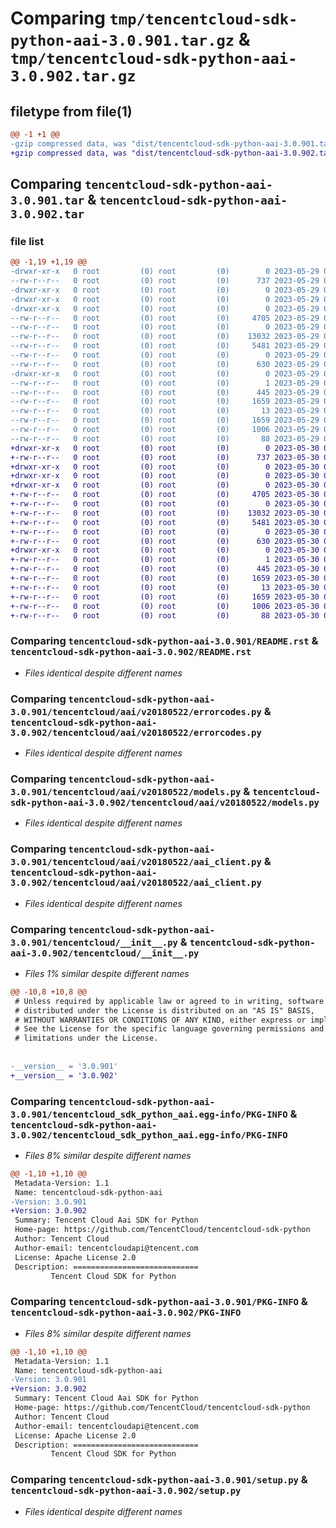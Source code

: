 # Comparing `tmp/tencentcloud-sdk-python-aai-3.0.901.tar.gz` & `tmp/tencentcloud-sdk-python-aai-3.0.902.tar.gz`

## filetype from file(1)

```diff
@@ -1 +1 @@
-gzip compressed data, was "dist/tencentcloud-sdk-python-aai-3.0.901.tar", last modified: Mon May 29 02:14:44 2023, max compression
+gzip compressed data, was "dist/tencentcloud-sdk-python-aai-3.0.902.tar", last modified: Tue May 30 00:13:31 2023, max compression
```

## Comparing `tencentcloud-sdk-python-aai-3.0.901.tar` & `tencentcloud-sdk-python-aai-3.0.902.tar`

### file list

```diff
@@ -1,19 +1,19 @@
-drwxr-xr-x   0 root         (0) root         (0)        0 2023-05-29 02:14:44.000000 tencentcloud-sdk-python-aai-3.0.901/
--rw-r--r--   0 root         (0) root         (0)      737 2023-05-29 02:14:43.000000 tencentcloud-sdk-python-aai-3.0.901/README.rst
-drwxr-xr-x   0 root         (0) root         (0)        0 2023-05-29 02:14:44.000000 tencentcloud-sdk-python-aai-3.0.901/tencentcloud/
-drwxr-xr-x   0 root         (0) root         (0)        0 2023-05-29 02:14:44.000000 tencentcloud-sdk-python-aai-3.0.901/tencentcloud/aai/
-drwxr-xr-x   0 root         (0) root         (0)        0 2023-05-29 02:14:44.000000 tencentcloud-sdk-python-aai-3.0.901/tencentcloud/aai/v20180522/
--rw-r--r--   0 root         (0) root         (0)     4705 2023-05-29 02:14:43.000000 tencentcloud-sdk-python-aai-3.0.901/tencentcloud/aai/v20180522/errorcodes.py
--rw-r--r--   0 root         (0) root         (0)        0 2023-05-29 02:14:43.000000 tencentcloud-sdk-python-aai-3.0.901/tencentcloud/aai/v20180522/__init__.py
--rw-r--r--   0 root         (0) root         (0)    13032 2023-05-29 02:14:43.000000 tencentcloud-sdk-python-aai-3.0.901/tencentcloud/aai/v20180522/models.py
--rw-r--r--   0 root         (0) root         (0)     5481 2023-05-29 02:14:43.000000 tencentcloud-sdk-python-aai-3.0.901/tencentcloud/aai/v20180522/aai_client.py
--rw-r--r--   0 root         (0) root         (0)        0 2023-05-29 02:14:43.000000 tencentcloud-sdk-python-aai-3.0.901/tencentcloud/aai/__init__.py
--rw-r--r--   0 root         (0) root         (0)      630 2023-05-29 02:14:43.000000 tencentcloud-sdk-python-aai-3.0.901/tencentcloud/__init__.py
-drwxr-xr-x   0 root         (0) root         (0)        0 2023-05-29 02:14:44.000000 tencentcloud-sdk-python-aai-3.0.901/tencentcloud_sdk_python_aai.egg-info/
--rw-r--r--   0 root         (0) root         (0)        1 2023-05-29 02:14:44.000000 tencentcloud-sdk-python-aai-3.0.901/tencentcloud_sdk_python_aai.egg-info/dependency_links.txt
--rw-r--r--   0 root         (0) root         (0)      445 2023-05-29 02:14:44.000000 tencentcloud-sdk-python-aai-3.0.901/tencentcloud_sdk_python_aai.egg-info/SOURCES.txt
--rw-r--r--   0 root         (0) root         (0)     1659 2023-05-29 02:14:44.000000 tencentcloud-sdk-python-aai-3.0.901/tencentcloud_sdk_python_aai.egg-info/PKG-INFO
--rw-r--r--   0 root         (0) root         (0)       13 2023-05-29 02:14:44.000000 tencentcloud-sdk-python-aai-3.0.901/tencentcloud_sdk_python_aai.egg-info/top_level.txt
--rw-r--r--   0 root         (0) root         (0)     1659 2023-05-29 02:14:44.000000 tencentcloud-sdk-python-aai-3.0.901/PKG-INFO
--rw-r--r--   0 root         (0) root         (0)     1006 2023-05-29 02:14:43.000000 tencentcloud-sdk-python-aai-3.0.901/setup.py
--rw-r--r--   0 root         (0) root         (0)       88 2023-05-29 02:14:44.000000 tencentcloud-sdk-python-aai-3.0.901/setup.cfg
+drwxr-xr-x   0 root         (0) root         (0)        0 2023-05-30 00:13:31.000000 tencentcloud-sdk-python-aai-3.0.902/
+-rw-r--r--   0 root         (0) root         (0)      737 2023-05-30 00:13:31.000000 tencentcloud-sdk-python-aai-3.0.902/README.rst
+drwxr-xr-x   0 root         (0) root         (0)        0 2023-05-30 00:13:31.000000 tencentcloud-sdk-python-aai-3.0.902/tencentcloud/
+drwxr-xr-x   0 root         (0) root         (0)        0 2023-05-30 00:13:31.000000 tencentcloud-sdk-python-aai-3.0.902/tencentcloud/aai/
+drwxr-xr-x   0 root         (0) root         (0)        0 2023-05-30 00:13:31.000000 tencentcloud-sdk-python-aai-3.0.902/tencentcloud/aai/v20180522/
+-rw-r--r--   0 root         (0) root         (0)     4705 2023-05-30 00:13:31.000000 tencentcloud-sdk-python-aai-3.0.902/tencentcloud/aai/v20180522/errorcodes.py
+-rw-r--r--   0 root         (0) root         (0)        0 2023-05-30 00:13:31.000000 tencentcloud-sdk-python-aai-3.0.902/tencentcloud/aai/v20180522/__init__.py
+-rw-r--r--   0 root         (0) root         (0)    13032 2023-05-30 00:13:31.000000 tencentcloud-sdk-python-aai-3.0.902/tencentcloud/aai/v20180522/models.py
+-rw-r--r--   0 root         (0) root         (0)     5481 2023-05-30 00:13:31.000000 tencentcloud-sdk-python-aai-3.0.902/tencentcloud/aai/v20180522/aai_client.py
+-rw-r--r--   0 root         (0) root         (0)        0 2023-05-30 00:13:31.000000 tencentcloud-sdk-python-aai-3.0.902/tencentcloud/aai/__init__.py
+-rw-r--r--   0 root         (0) root         (0)      630 2023-05-30 00:13:31.000000 tencentcloud-sdk-python-aai-3.0.902/tencentcloud/__init__.py
+drwxr-xr-x   0 root         (0) root         (0)        0 2023-05-30 00:13:31.000000 tencentcloud-sdk-python-aai-3.0.902/tencentcloud_sdk_python_aai.egg-info/
+-rw-r--r--   0 root         (0) root         (0)        1 2023-05-30 00:13:31.000000 tencentcloud-sdk-python-aai-3.0.902/tencentcloud_sdk_python_aai.egg-info/dependency_links.txt
+-rw-r--r--   0 root         (0) root         (0)      445 2023-05-30 00:13:31.000000 tencentcloud-sdk-python-aai-3.0.902/tencentcloud_sdk_python_aai.egg-info/SOURCES.txt
+-rw-r--r--   0 root         (0) root         (0)     1659 2023-05-30 00:13:31.000000 tencentcloud-sdk-python-aai-3.0.902/tencentcloud_sdk_python_aai.egg-info/PKG-INFO
+-rw-r--r--   0 root         (0) root         (0)       13 2023-05-30 00:13:31.000000 tencentcloud-sdk-python-aai-3.0.902/tencentcloud_sdk_python_aai.egg-info/top_level.txt
+-rw-r--r--   0 root         (0) root         (0)     1659 2023-05-30 00:13:31.000000 tencentcloud-sdk-python-aai-3.0.902/PKG-INFO
+-rw-r--r--   0 root         (0) root         (0)     1006 2023-05-30 00:13:31.000000 tencentcloud-sdk-python-aai-3.0.902/setup.py
+-rw-r--r--   0 root         (0) root         (0)       88 2023-05-30 00:13:31.000000 tencentcloud-sdk-python-aai-3.0.902/setup.cfg
```

### Comparing `tencentcloud-sdk-python-aai-3.0.901/README.rst` & `tencentcloud-sdk-python-aai-3.0.902/README.rst`

 * *Files identical despite different names*

### Comparing `tencentcloud-sdk-python-aai-3.0.901/tencentcloud/aai/v20180522/errorcodes.py` & `tencentcloud-sdk-python-aai-3.0.902/tencentcloud/aai/v20180522/errorcodes.py`

 * *Files identical despite different names*

### Comparing `tencentcloud-sdk-python-aai-3.0.901/tencentcloud/aai/v20180522/models.py` & `tencentcloud-sdk-python-aai-3.0.902/tencentcloud/aai/v20180522/models.py`

 * *Files identical despite different names*

### Comparing `tencentcloud-sdk-python-aai-3.0.901/tencentcloud/aai/v20180522/aai_client.py` & `tencentcloud-sdk-python-aai-3.0.902/tencentcloud/aai/v20180522/aai_client.py`

 * *Files identical despite different names*

### Comparing `tencentcloud-sdk-python-aai-3.0.901/tencentcloud/__init__.py` & `tencentcloud-sdk-python-aai-3.0.902/tencentcloud/__init__.py`

 * *Files 1% similar despite different names*

```diff
@@ -10,8 +10,8 @@
 # Unless required by applicable law or agreed to in writing, software
 # distributed under the License is distributed on an "AS IS" BASIS,
 # WITHOUT WARRANTIES OR CONDITIONS OF ANY KIND, either express or implied.
 # See the License for the specific language governing permissions and
 # limitations under the License.
 
 
-__version__ = '3.0.901'
+__version__ = '3.0.902'
```

### Comparing `tencentcloud-sdk-python-aai-3.0.901/tencentcloud_sdk_python_aai.egg-info/PKG-INFO` & `tencentcloud-sdk-python-aai-3.0.902/tencentcloud_sdk_python_aai.egg-info/PKG-INFO`

 * *Files 8% similar despite different names*

```diff
@@ -1,10 +1,10 @@
 Metadata-Version: 1.1
 Name: tencentcloud-sdk-python-aai
-Version: 3.0.901
+Version: 3.0.902
 Summary: Tencent Cloud Aai SDK for Python
 Home-page: https://github.com/TencentCloud/tencentcloud-sdk-python
 Author: Tencent Cloud
 Author-email: tencentcloudapi@tencent.com
 License: Apache License 2.0
 Description: ============================
         Tencent Cloud SDK for Python
```

### Comparing `tencentcloud-sdk-python-aai-3.0.901/PKG-INFO` & `tencentcloud-sdk-python-aai-3.0.902/PKG-INFO`

 * *Files 8% similar despite different names*

```diff
@@ -1,10 +1,10 @@
 Metadata-Version: 1.1
 Name: tencentcloud-sdk-python-aai
-Version: 3.0.901
+Version: 3.0.902
 Summary: Tencent Cloud Aai SDK for Python
 Home-page: https://github.com/TencentCloud/tencentcloud-sdk-python
 Author: Tencent Cloud
 Author-email: tencentcloudapi@tencent.com
 License: Apache License 2.0
 Description: ============================
         Tencent Cloud SDK for Python
```

### Comparing `tencentcloud-sdk-python-aai-3.0.901/setup.py` & `tencentcloud-sdk-python-aai-3.0.902/setup.py`

 * *Files identical despite different names*

